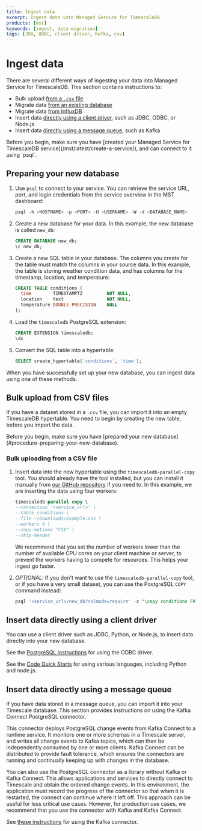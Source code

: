 ```yaml
---
title: Ingest data
excerpt: Ingest data into Managed Service for TimescaleDB
products: [mst]
keywords: [ingest, data migration]
tags: [JDB, ODBC, client driver, Kafka, csv]
---
```


# Ingest data

There are several different ways of ingesting your data into Managed Service for
TimescaleDB. This section contains instructions to:

*   Bulk upload [from a `.csv` file](#bulk-upload-from-csv-files)
*   Migrate data [from an existing database][migrate-data]
*   Migrate data [from InfluxDB][migrate-influxdb]
*   Insert data
    [directly using a client driver](#insert-data-directly-using-a-client-driver),
    such as JDBC, ODBC, or Node.js
*   Insert data
    [directly using a message queue](#insert-data-directly-using-a-message-queue),
    such as Kafka

<Highlight type="note">
Before you begin, make sure you have
[created your Managed Service for TimescaleDB service](/mst/latest/create-a-service/),
and can connect to it using `psql`.
</Highlight>

<Procedure>

## Preparing your new database

1.  Use `psql` to connect to your service. You can retrieve the service URL,
    port, and login credentials from the service overview in the MST dashboard:

    ```sql
    psql -h <HOSTNAME> -p <PORT> -U <USERNAME> -W -d <DATABASE_NAME>
    ```

1.  Create a new database for your data. In this example, the new database is
    called `new_db`:

    ```sql
    CREATE DATABASE new_db;
    \c new_db;
    ```

1.  Create a new SQL table in your database. The columns you create for the
    table must match the columns in your source data. In this example, the table
    is storing weather condition data, and has columns for the timestamp,
    location, and temperature:

    ```sql
    CREATE TABLE conditions (
      time        TIMESTAMPTZ         NOT NULL,
      location    text                NOT NULL,
      temperature DOUBLE PRECISION    NULL
    );
    ```

1.  Load the `timescaledb` PostgreSQL extension:

    ```sql
    CREATE EXTENSION timescaledb;
    \dx
    ```

1.  Convert the SQL table into a hypertable:

    ```sql
    SELECT create_hypertable('conditions', 'time');
    ```

</Procedure>

When you have successfully set up your new database, you can ingest data using
one of these methods.

## Bulk upload from CSV files

If you have a dataset stored in a `.csv` file, you can import it into an empty
TimescaleDB hypertable. You need to begin by creating the new table, before you
import the data.

<Highlight type="important">
Before you begin, make sure you have
[prepared your new database](#procedure-preparing-your-new-database).
</Highlight>

<Procedure>

### Bulk uploading from a CSV file

1.  Insert data into the new hypertable using the `timescaledb-parallel-copy`
    tool. You should already have the tool installed, but you can install it
    manually from [our GitHub repository][github-parallel-copy] if you need to.
    In this example, we are inserting the data using four workers:

    ```sql
    timescaledb-parallel-copy \
    --connection '<service_url>' \
    --table conditions \
    --file ~/Downloads/example.csv \
    --workers 4 \
    --copy-options "CSV" \
    --skip-header
    ```

    We recommend that you set the number of workers lower than the number of
    available CPU cores on your client machine or server, to prevent the workers
    having to compete for resources. This helps your ingest go faster.
1.  *OPTIONAL:* If you don't want to use the `timescaledb-parallel-copy` tool,
    or if you have a very small dataset, you can use the PostgreSQL `COPY`
    command instead:

    ```sql
    psql '<service_url>/new_db?sslmode=require' -c "\copy conditions FROM <example.csv> WITH (FORMAT CSV, HEADER)"
    ```

</Procedure>

## Insert data directly using a client driver

You can use a client driver such as JDBC, Python, or Node.js, to insert data
directly into your new database.

See the [PostgreSQL instructions][postgres-odbc] for using the ODBC driver.

See the [Code Quick Starts][code-qs] for using various languages, including Python and node.js.

## Insert data directly using a message queue

If you have data stored in a message queue, you can import it into your
Timescale database. This section provides instructions on using the Kafka
Connect PostgreSQL connector.

This connector deploys PostgreSQL change events from Kafka Connect to a runtime
service. It monitors one or more schemas in a Timescale server, and writes all
change events to Kafka topics, which can then be independently consumed by one
or more clients. Kafka Connect can be distributed to provide fault tolerance,
which ensures the connectors are running and continually keeping up with changes
in the database.

You can also use the PostgreSQL connector as a library without Kafka or Kafka
Connect. This allows applications and services to directly connect to
Timescale and obtain the ordered change events. In this environment, the
application must record the progress of the connector so that when it is
restarted, the connect can continue where it left off. This approach can be
useful for less critical use cases. However, for production use cases, we
recommend that you use the connector with Kafka and Kafka Connect.

See [these instructions][gh-kafkaconnector] for using the Kafka connector.

[code-qs]: /quick-start/:currentVersion:/
[gh-kafkaconnector]: https://github.com/debezium/debezium/tree/master/debezium-connector-postgres
[github-parallel-copy]: https://github.com/timescale/timescaledb-parallel-copy
[migrate-data]: /use-timescale/:currentVersion:/migrate-data/
[migrate-influxdb]: /use-timescale/:currentVersion:/migrate-data/migrate-influxdb/
[postgres-odbc]: https://odbc.postgresql.org/
